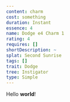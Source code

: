 ```yaml
---
content: charm
cost: something
duration: Instant
essence: 4
name: Dodge e4 Charm 1
rating: 4
requires: []
shortDescription: ~
splat: Second Sunrise
tags: []
trait: Dodge
tree: Instigator
type: Simple
---
```


Hello **world**!
